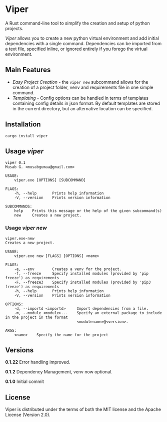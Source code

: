 # Viper

A Rust command-line tool to simplify the creation and setup of python projects.

*Viper* allows you to create a new python virtual environment and add initial dependencies with a single command. Dependencies can be imported from a text file, specified inline, or ignored entirely if you forego the virtual environment.

## Main Features
- *Easy Project Creation* - the `viper new` subcommand allows for the creation of a project folder, venv and requirements file in one simple command.
- *Templating* - Config options can be handled in terms of templates containing config details in json format. By default templates are stored in the current directory, but an alternative location can be specified. 
<!--- - *Tabling* - viper indexes each python project you create, allowing to to create, delete, move and copy them with ease. View projects with "viper list"
-->

## Installation
```
cargo install viper
```
## Usage *viper*
```
viper 0.1
Musab G. <musabgumaa@gmail.com>

USAGE:
    viper.exe [OPTIONS] [SUBCOMMAND]

FLAGS:
    -h, --help       Prints help information
    -V, --version    Prints version information

SUBCOMMANDS:
    help    Prints this message or the help of the given subcommand(s)
    new     Creates a new project.
```
### Usage *viper new*
```
viper.exe-new 
Creates a new project.

USAGE:
    viper.exe new [FLAGS] [OPTIONS] <name>

FLAGS:
    -e, --env        Creates a venv for the project.
    -f, --freeze     Specify installed modules (provided by 'pip freeze') as requirements
    -F, --freeze3    Specify installed modules (provided by 'pip3 freeze') as requirements
    -h, --help       Prints help information
    -V, --version    Prints version information

OPTIONS:
    -d, --importd <importd>     Import dependencies from a file.
    -m, --module <module>...    Specify an external package to include in the project in the format
                                <modulename>@<version>.

ARGS:
    <name>    Specify the name for the project
```

## Versions
**0.1.22**  Error handling improved.

**0.1.2**  Dependency Management, venv now optional.

**0.1.0**  Initial commit

## License
Viper is distributed under the terms of both the MIT license and the Apache License (Version 2.0).
